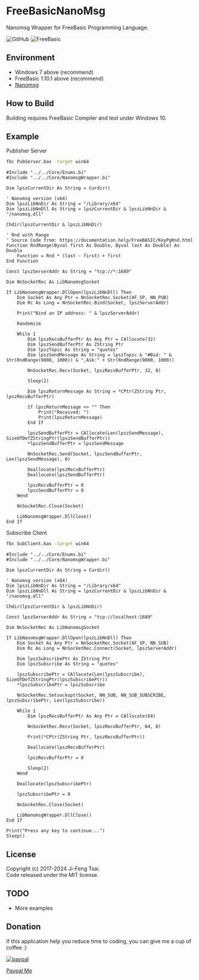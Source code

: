 # FreeBasicNanoMsg

Nanomsg Wrapper for FreeBasic Programming Language.

![GitHub](https://img.shields.io/github/license/jiowcl/FreeBasicNanoMsg.svg)
![FreeBasic](https://img.shields.io/badge/language-FreeBasic-blue.svg)

## Environment

- Windows 7 above (recommend)  
- FreeBasic 1.10.1 above (recommend)  
- [Nanomsg](https://github.com/nanomsg)  

## How to Build

Building requires FreeBasic Compiler and test under Windows 10.  

## Example

Publisher Server

```bash
fbc PubServer.bas -target win64
```

```freebasic
#Include "../../Core/Enums.bi"
#Include "../../Core/NanomsgWrapper.bi"

Dim lpszCurrentDir As String = Curdir()

' Nanomsg version (x64)
Dim lpszLibNnDir As String = "/Library/x64"
Dim lpszLibNnDll As String = lpszCurrentDir & lpszLibNnDir & "/nanomsg.dll"

Chdir(lpszCurrentDir & lpszLibNnDir)

' Rnd with Range
' Source Code from: https://documentation.help/FreeBASIC/KeyPgRnd.html
Function RndRange(Byval first As Double, Byval last As Double) As Double
    Function = Rnd * (last - first) + first
End Function

Const lpszServerAddr As String = "tcp://*:1689"

Dim NnSocketRec As LibNanomsgSocket

If LibNanomsgWrapper.DllOpen(lpszLibNnDll) Then
    Dim Socket As Any Ptr = NnSocketRec.Socket(AF_SP, NN_PUB)
    Dim Rc As Long = NnSocketRec.Bind(Socket, lpszServerAddr)

    Print("Bind an IP address: " & lpszServerAddr)

    Randomize
    
    While 1
        Dim lpszRecvBufferPtr As Any Ptr = CAllocate(32)
        Dim lpszSendBufferPtr As ZString Ptr
        Dim lpszTopic As String = "quotes"
        Dim lpszSendMessage As String = lpszTopic & "#Bid: " & Str(RndRange(9000, 1000)) & ",Ask:" + Str(RndRange(9000, 1000))

        NnSocketRec.Recv(Socket, lpszRecvBufferPtr, 32, 0)
        
        Sleep(2)
        
        Dim lpszReturnMessage As String = *CPtr(ZString Ptr, lpszRecvBufferPtr)
        
        If lpszReturnMessage <> "" Then
            Print("Received: ")
            Print(lpszReturnMessage)
        End If
       
        lpszSendBufferPtr = CAllocate(Len(lpszSendMessage), SizeOfDefZStringPtr(lpszSendBufferPtr))
        *lpszSendBufferPtr = lpszSendMessage

        NnSocketRec.Send(Socket, lpszSendBufferPtr, Len(lpszSendMessage), 0)

        Deallocate(lpszRecvBufferPtr) 
        Deallocate(lpszSendBufferPtr) 

        lpszRecvBufferPtr = 0
        lpszSendBufferPtr = 0
    Wend
    
    NnSocketRec.Close(Socket)
    
    LibNanomsgWrapper.DllClose()
End If
```

Subscribe Client

```bash
fbc SubClient.bas -target win64
```

```freebasic
#Include "../../Core/Enums.bi"
#Include "../../Core/NanomsgWrapper.bi"

Dim lpszCurrentDir As String = Curdir()

' Nanomsg version (x64)
Dim lpszLibNnDir As String = "/Library/x64"
Dim lpszLibNnDll As String = lpszCurrentDir & lpszLibNnDir & "/nanomsg.dll"

Chdir(lpszCurrentDir & lpszLibNnDir)

Const lpszServerAddr As String = "tcp://localhost:1689"

Dim NnSocketRec As LibNanomsgSocket

If LibNanomsgWrapper.DllOpen(lpszLibNnDll) Then
    Dim Socket As Any Ptr = NnSocketRec.Socket(AF_SP, NN_SUB)
    Dim Rc As Long = NnSocketRec.Connect(Socket, lpszServerAddr)
    
    Dim lpszSubscribePtr As ZString Ptr
    Dim lpszSubscribe As String = "quotes"

    lpszSubscribePtr = CAllocate(Len(lpszSubscribe), SizeOfDefZStringPtr(lpszSubscribePtr))
    *lpszSubscribePtr = lpszSubscribe

    NnSocketRec.Setsockopt(Socket, NN_SUB, NN_SUB_SUBSCRIBE, lpszSubscribePtr, Len(lpszSubscribe))
    
    While 1
        Dim lpszRecvBufferPtr As Any Ptr = CAllocate(64)

        NnSocketRec.Recv(Socket, lpszRecvBufferPtr, 64, 0)

        Print(*CPtr(ZString Ptr, lpszRecvBufferPtr))
        
        Deallocate(lpszRecvBufferPtr)

        lpszRecvBufferPtr = 0
        
        Sleep(2)
    Wend

    Deallocate(lpszSubscribePtr)

    lpszSubscribePtr = 0
    
    NnSocketRec.Close(Socket)
    
    LibNanomsgWrapper.DllClose()
End If

Print("Press any key to continue...")
Sleep()
```

## License

Copyright (c) 2017-2024 Ji-Feng Tsai.  
Code released under the MIT license.  

## TODO

- More examples  

## Donation

If this application help you reduce time to coding, you can give me a cup of coffee :)

[![paypal](https://www.paypalobjects.com/en_US/TW/i/btn/btn_donateCC_LG.gif)](https://www.paypal.com/cgi-bin/webscr?cmd=_s-xclick&hosted_button_id=3RNMD6Q3B495N&source=url)

[Paypal Me](https://paypal.me/jiowcl?locale.x=zh_TW)
